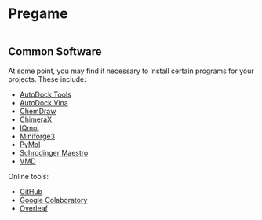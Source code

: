 # Pregame

```{tableofcontents}
```

## Common Software

At some point, you may find it necessary to install certain programs for your projects. These include:

* [AutoDock Tools](https://ccsb.scripps.edu/mgltools/)
* [AutoDock Vina](https://vina.scripps.edu/downloads/)
* [ChemDraw](https://connect.revvitysignals.com/sitesubscription/)
* [ChimeraX](https://www.cgl.ucsf.edu/chimerax/)
* [IQmol](https://iqmol.org)
* [Miniforge3](https://github.com/conda-forge/miniforge)
* [PyMol](https://pymol.org/edu/)
* [Schrodinger Maestro](https://www.ks.uiuc.edu/Research/vmd/)
* [VMD](https://www.ks.uiuc.edu/Research/vmd/)


Online tools:

* [GitHub](https://github.com)
* [Google Colaboratory](https://colab.research.google.com)
* [Overleaf](https://overleaf.com)
